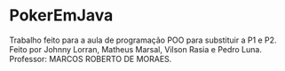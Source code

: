 # PokerEmJava
Trabalho feito para a aula de programação POO para substituir a P1 e P2.
Feito por Johnny Lorran, Matheus Marsal, Vilson Rasia e Pedro Luna.
Professor: MARCOS ROBERTO DE MORAES.
